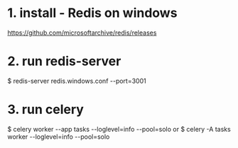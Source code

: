
# 1. install - Redis on windows
https://github.com/microsoftarchive/redis/releases

# 2. run redis-server
$ redis-server redis.windows.conf --port=3001

# 3. run celery 
$ celery worker --app tasks --loglevel=info --pool=solo
or
$ celery -A tasks worker --loglevel=info --pool=solo
